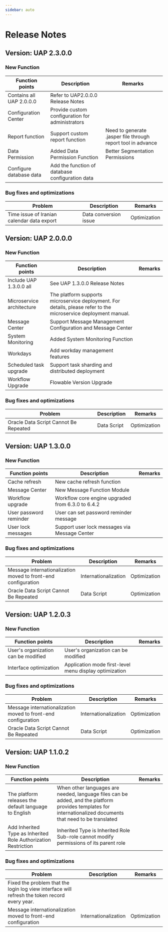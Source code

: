 ```yaml
---
sidebar: auto
---
```


# Release Notes

## Version: UAP 2.3.0.0

### New Function

| Function points | Description | Remarks |
| ---- | ---- | ---- |
| Contains all UAP 2.0.0.0 | Refer to UAP2.0.0.0 Release Notes | |
| Configuration Center | Provide custom configuration for administrators | |
| Report function | Support custom report function | Need to generate .jasper file through report tool in advance |
| Data Permission | Added Data Permission Function | Better Segmentation Permissions |
| Configure database data | Add the function of database configuration data | |

### Bug fixes and optimizations

| Problem | Description | Remarks |
| ---- | ---- | ---- |
| Time issue of Iranian calendar data export | Data conversion issue | Optimization |


## Version: UAP 2.0.0.0

### New Function

Function points | Description | Remarks |
| ---- | ---- | ---- |
Include UAP 1.3.0.0 all | See UAP 1.3.0.0 Release Notes | |
Microservice architecture | The platform supports microservice deployment. For details, please refer to the microservice deployment manual.
Message Center | Support Message Management Configuration and Message Center |
| System Monitoring | Added System Monitoring Function | |
Workdays | Add workday management features | |
Scheduled task upgrade | Support task sharding and distributed deployment |
Workflow Upgrade | Flowable Version Upgrade | |

### Bug fixes and optimizations

| Problem | Description | Remarks |
| ---- | ---- | ---- |
Oracle Data Script Cannot Be Repeated | Data Script | Optimization |


## Version: UAP 1.3.0.0

### New Function

Function points | Description | Remarks |
| ---- | ---- | ---- |
| Cache refresh | New cache refresh function | |
Message Center | New Message Function Module | |
Workflow upgrade | Workflow core engine upgraded from 6.3.0 to 6.4.2 | |
User password reminder | User can set password reminder message | |
User lock messages | Support user lock messages via Message Center | |


### Bug fixes and optimizations

| Problem | Description | Remarks |
| ---- | ---- | ---- |
Message internationalization moved to front-end configuration | Internationalization | Optimization |
Oracle Data Script Cannot Be Repeated | Data Script | Optimization |



## Version: UAP 1.2.0.3

### New Function

Function points | Description | Remarks |
| ---- | ---- | ---- |
User's organization can be modified | User's organization can be modified | |
Interface optimization | Application mode first-level menu display optimization | |

### Bug fixes and optimizations

| Problem | Description | Remarks |
| ---- | ---- | ---- |
Message internationalization moved to front-end configuration | Internationalization | Optimization |
Oracle Data Script Cannot Be Repeated | Data Script | Optimization |


## Version: UAP 1.1.0.2

### New Function

Function points | Description | Remarks |
| ---- | ---- | ---- |
The platform releases the default language to English | When other languages ​​are needed, language files can be added, and the platform provides templates for internationalized documents that need to be translated |
Add Inherited Type as Inherited Role Authorization Restriction | Inherited Type is Inherited Role Sub-role cannot modify permissions of its parent role | |

### Bug fixes and optimizations

| Problem | Description | Remarks |
| ---- | ---- | ---- |
| Fixed the problem that the login log view interface will refresh the token record every year.
Message internationalization moved to front-end configuration | Internationalization | Optimization |